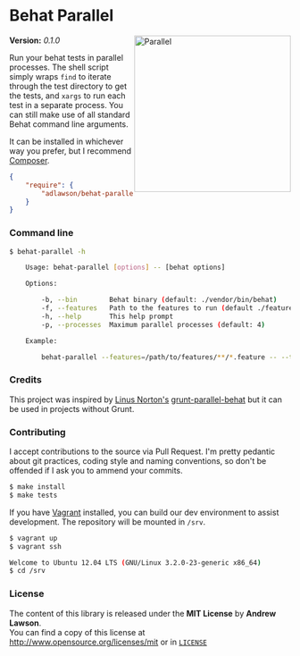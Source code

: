 # Behat Parallel #

<img src="http://stream1.gifsoup.com/view6/2418917/parallel-park-like-a-boss-o.gif" alt="Parallel" align="right" width="280"/>

**Version:** *0.1.0*

Run your behat tests in parallel processes.
The shell script simply wraps `find` to iterate through the test directory to get the tests,
and `xargs` to run each test in a separate process.
You can still make use of all standard Behat command line arguments.

It can be installed in whichever way you prefer, but I recommend [Composer][packagist].
```json
{
    "require": {
        "adlawson/behat-parallel": "~0.1.0"
    }
}
```


### Command line ###
```bash
$ behat-parallel -h

    Usage: behat-parallel [options] -- [behat options]

    Options:

        -b, --bin        Behat binary (default: ./vendor/bin/behat)
        -f, --features   Path to the features to run (default ./features/*.feature)
        -h, --help       This help prompt
        -p, --processes  Maximum parallel processes (default: 4)

    Example:

        behat-parallel --features=/path/to/features/**/*.feature -- --tags='@javascript'
```


### Credits ###
This project was inspired by [Linus Norton's][linus] [grunt-parallel-behat][grunt-behat] but it can be used in projects
without Grunt.


### Contributing ###
I accept contributions to the source via Pull Request.
I'm pretty pedantic about git practices, coding style and naming conventions, so don't be offended if I ask you to
ammend your commits.
```bash
$ make install
$ make tests
```

If you have [Vagrant][vagrant] installed, you can build our dev environment to assist development.
The repository will be mounted in `/srv`.
```bash
$ vagrant up
$ vagrant ssh

Welcome to Ubuntu 12.04 LTS (GNU/Linux 3.2.0-23-generic x86_64)
$ cd /srv
```


### License ###
The content of this library is released under the **MIT License** by **Andrew Lawson**.<br/>
You can find a copy of this license at http://www.opensource.org/licenses/mit or in [`LICENSE`][license]

<!-- URLs -->
[packagist]: https://packagist.org/packages/adlawson/behat-parallel
[vagrant]: http://vagrantup.com
[linus]: https://github.com/linusnorton
[grunt-behat]: https://github.com/linusnorton/grunt-parallel-behat
[license]: https://github.com/adlawson/behat-parallel/blob/master/LICENSE
